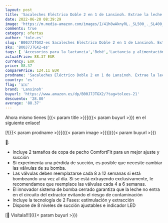 ```yaml
---
layout: post
title: 'Sacaleches Eléctrico Doble 2 en 1 de Lansinoh. Extrae la leche materna de forma más eficaz  rápida y cómoda.'
date: 2022-06-20 08:39:29
image: 'https://m.media-amazon.com/images/I/41h8wAknyRL._SL500_._SL400_.jpg'
comments: true
category: ofertas
author: 'tole.es'
slug: 'B00J7JTGX2-es Sacaleches Eléctrico Doble 2 en 1 de Lansinoh. Extrae la...'
sku: 'B00J7JTGX2-es'
tags: [ 'Accesorios para la lactancia','Bebé','Lactancia y alimentación','Sacaleches','lansinoh','sacaleches','🇪🇸', ]
actualPrice: 88.37 EUR
currency: EUR
price: 88.37
comparePrice: 124.11 EUR
prodname: 'Sacaleches Eléctrico Doble 2 en 1 de Lansinoh. Extrae la leche materna de forma más eficaz  rápida y cómoda.'
country: 'es'
flag: '🇪🇸'
brand: 'Lansinoh'
buyurl: 'https://www.amazon.es/dp/B00J7JTGX2/?tag=tolees-21'
descuento: '28.80'
average: '88.37'
---
```


Ahora mismo tienes [{{< param title >}}]({{< param buyurl >}}) en el siguiente enlace!

[![{{< param prodname >}}]({{< param image >}})]({{< param buyurl >}})

🔎:

- Incluye 2 tamaños de copa de pecho ComfortFit para un mejor ajuste y succión
- Si experimenta una pérdida de succión, es posible que necesite cambiar las válvulas de su bomba.
- Las válvulas deben reemplazarse cada 8 a 12 semanas si está bombeando una vez al día. Si se está extrayendo exclusivamente, le recomendamos que reemplace las válvulas cada 4 a 6 semanas.
- El innovador sistema de bomba cerrado garantiza que la leche no entra en el circuito del extractor evitando el riesgo de contaminación
- Incluye la tecnología de 2 Fases: estimulación y extracción
- Dispone de 8 niveles de succión ajustables e indicador LED

[🛒 Visítala!!!]({{< param buyurl >}})
